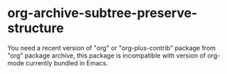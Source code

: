 # org-archive-subtree-preserve-structure #

You need a recent version of "org" or "org-plus-contrib" package from "org" package archive, this package is incompatible with version of org-mode currently bundled in Emacs.
